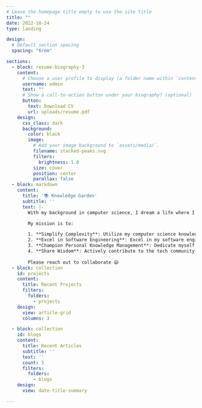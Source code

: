 ```yaml
---
# Leave the homepage title empty to use the site title
title: ""
date: 2022-10-24
type: landing

design:
  # Default section spacing
  spacing: "6rem"

sections:
  - block: resume-biography-3
    content:
      # Choose a user profile to display (a folder name within `content/authors/`)
      username: admin
      text: ""
      # Show a call-to-action button under your biography? (optional)
      button:
        text: Download CV
        url: uploads/resume.pdf
    design:
      css_class: dark
      background:
        color: black
        image:
          # Add your image background to `assets/media/`.
          filename: stacked-peaks.svg
          filters:
            brightness: 1.0
          size: cover
          position: center
          parallax: false
  - block: markdown
    content:
      title: '📚 Knowledge Garden'
      subtitle: ''
      text: |-
        With my background in computer science, I dream a life where I master the art of simplicity, harmoniously managing my possessions, relationships, and knowledge, while continually growing and contributing to both the tech community.

        My mission is to:

        1. **Simplify Complexity**: Utilize my computer science knowledge to streamline processes, eliminate clutter, and bring clarity to the intricate challenges I encounter in my personal and professional life.
        2. **Excel in Software Engineering**: Excel in my software engineering career by continually expanding my skills, staying up-to-date, and delivering impactful solutions that make a difference in the lives of users.
        3. **Champion Personal Knowledge Management**: Dedicate myself to mastering personal knowledge management, seamlessly integrating physical and digital assets, organizing information, and harnessing the power of well-structured knowledge to drive innovation and personal growth.
        4. **Share Wisdom**: Actively contribute to the tech community by sharing my expertise, insights, and experiences, inspiring others to lead simpler, more fulfilling lives while leveraging technology's potential.
        
        Please reach out to collaborate 😃
  - block: collection
    id: projects
    content:
      title: Recent Projects
      filters:
        folders:
          - projects
    design:
      view: article-grid
      columns: 3

  - block: collection
    id: blogs
    content:
      title: Recent Articles
      subtitle: ''
      text: ''
      count: 3
      filters:
        folders:
          - blogs
    design:
      view: date-title-summary

---
```

